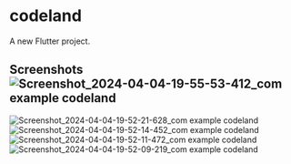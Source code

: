 # codeland

A new Flutter project.

## Screenshots![Screenshot_2024-04-04-19-55-53-412_com example codeland](https://github.com/Ankit180898/codeland/assets/48925155/18ce5f06-31e0-462c-bc05-d457d55ee86c)
![Screenshot_2024-04-04-19-52-21-628_com example codeland](https://github.com/Ankit180898/codeland/assets/48925155/b6736b97-6768-4eba-b357-4b4ca7c4e6c5) ![Screenshot_2024-04-04-19-52-14-452_com example codeland](https://github.com/Ankit180898/codeland/assets/48925155/4a58c3fe-d35a-4c05-9df4-7ea7718f8f76)
![Screenshot_2024-04-04-19-52-11-472_com example codeland](https://github.com/Ankit180898/codeland/assets/48925155/39bfc902-a4ca-4635-9995-5d378b3d5de5) ![Screenshot_2024-04-04-19-52-09-219_com example codeland](https://github.com/Ankit180898/codeland/assets/48925155/d75a517e-addb-460f-ac29-b7c62531e73b)

